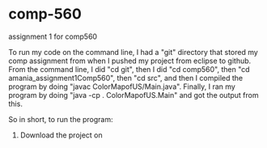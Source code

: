 # comp-560
assignment 1 for comp560


To run my code on the command line, I had a "git" directory that stored my comp assignment from when I pushed my project from eclipse to github. From the command line, I did "cd git", then I did "cd comp560", then "cd amania_assignment1Comp560", then "cd src", and then I compiled the program by doing "javac ColorMapofUS/Main.java". Finally, I ran my program by doing "java -cp . ColorMapofUS.Main" and got the output from this.


So in short, to run the program:

1. Download the project on 
